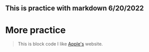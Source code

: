 ## This is practice with markdown 6/20/2022 ##
# More practice #
> This is block code
I like [Apple's](https://www.apple.com) website.
